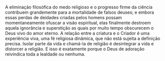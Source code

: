 ﻿A eliminação filosófica do medo religioso e o progresso firme da ciência contribuem grandemente para a mortalidade de falsos deuses; e embora essas perdas de deidades criadas pelos homens possam momentaneamente ofuscar a visão espiritual, elas finalmente destroem aquela ignorância e superstição as quais por muito tempo  obscurecem o Deus vivo do amor eterno. A relação entre a criatura e o Criador é uma experiência viva, uma fé religiosa dinâmica, que não está sujeita a definição precisa. Isolar parte da vida e chamá-la de religião é desintegrar a vida e distorcer a religião. E isso é exatamente porque o Deus de adoração reivindica toda a lealdade ou nenhuma.